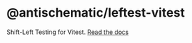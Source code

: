 # @antischematic/leftest-vitest

Shift-Left Testing for Vitest. [Read the docs](https://antischematic.github.io/leftest/)
